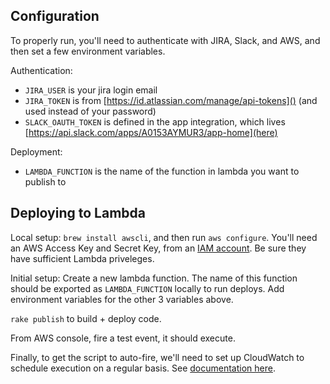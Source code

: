 ## Configuration

To properly run, you'll need to authenticate with JIRA, Slack, and AWS, and then set a few environment variables.

Authentication:
- `JIRA_USER` is your jira login email
- `JIRA_TOKEN` is from [https://id.atlassian.com/manage/api-tokens]() (and used instead of your password)
- `SLACK_OAUTH_TOKEN` is defined in the app integration, which lives [https://api.slack.com/apps/A0153AYMUR3/app-home](here)

Deployment:
- `LAMBDA_FUNCTION` is the name of the function in lambda you want to publish to

## Deploying to Lambda

Local setup: `brew install awscli`, and then run `aws configure`. You'll need an AWS Access Key and Secret Key, from an [IAM account](https://console.aws.amazon.com/iam/home). Be sure they have sufficient Lambda priveleges.

Initial setup: Create a new lambda function. The name of this function should be exported as `LAMBDA_FUNCTION` locally to run deploys. Add environment variables for the other 3 variables above.

`rake publish` to build + deploy code.

From AWS console, fire a test event, it should execute.

Finally, to get the script to auto-fire, we'll need to set up CloudWatch to schedule execution on a regular basis. See [documentation here](https://docs.aws.amazon.com/AmazonCloudWatch/latest/events/Create-CloudWatch-Events-Scheduled-Rule.html).
